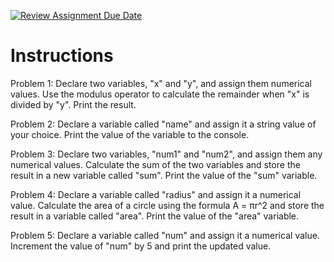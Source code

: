 [![Review Assignment Due Date](https://classroom.github.com/assets/deadline-readme-button-24ddc0f5d75046c5622901739e7c5dd533143b0c8e959d652212380cedb1ea36.svg)](https://classroom.github.com/a/uLgWJaNL)
# Instructions
Problem 1:
Declare two variables, "x" and "y", and assign them numerical values. Use the modulus operator to calculate the remainder when "x" is divided by "y". Print the result.

Problem 2:
Declare a variable called "name" and assign it a string value of your choice. Print the value of the variable to the console.

Problem 3:
Declare two variables, "num1" and "num2", and assign them any numerical values. Calculate the sum of the two variables and store the result in a new variable called "sum". Print the value of the "sum" variable.

Problem 4:
Declare a variable called "radius" and assign it a numerical value. Calculate the area of a circle using the formula A = πr^2 and store the result in a variable called "area". Print the value of the "area" variable.

Problem 5:
Declare a variable called "num" and assign it a numerical value. Increment the value of "num" by 5 and print the updated value.
